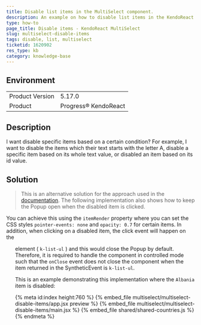 ```yaml
---
title: Disable list items in the MultiSelect component.
description: An example on how to disable list items in the KendoReact MultiSelect.
type: how-to
page_title: Disable items - KendoReact MultiSelect
slug: multiselect-disable-items
tags: disable, list, multiselect
ticketid: 1620902
res_type: kb
category: knowledge-base
---
```


## Environment

<table>
	<tbody>
		<tr>
			<td>Product Version</td>
			<td>5.17.0</td>
		</tr>
		<tr>
			<td>Product</td>
			<td>Progress® KendoReact</td>
		</tr>
	</tbody>
</table>


## Description  

I want disable specific items based on a certain condition? For example, I want to disable the items which their text starts with the letter A, disable a specific item based on its whole text value, or disabled an item based on its id value. 

## Solution

> This is an alternative solution for the approach used in the [documentation](https://www.telerik.com/kendo-react-ui/components/dropdowns/multiselect/disabled-item/). The following implementation also shows how to keep the Popup open when the disabled item is clicked.

You can achieve this using the `itemRender` property where you can set the CSS styles `pointer-events: none` and `opacity: 0.7` for certain items.
In addition, when clicking on a disabled item, the click event will happen on the <ul> element ( `k-list-ul` ) and this would close the Popup by default. Therefore, it is required to handle the component in controlled mode such that the `onClose` event does not close the component when the item returned in the SyntheticEvent is `k-list-ul`.

This is an example demonstrating this implementation where the `Albania` item is disabled:

{% meta id:index height:760 %}
{% embed_file multiselect/multiselect-disable-items/app.jsx preview %}
{% embed_file multiselect/multiselect-disable-items/main.jsx %}
{% embed_file shared/shared-countries.js %}
{% endmeta %}
